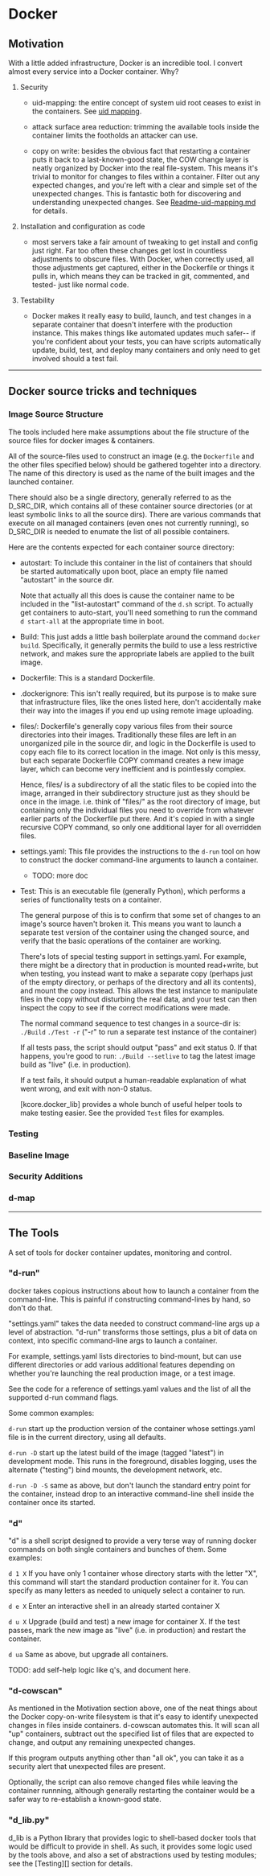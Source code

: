 # Docker

## Motivation

With a little added infrastructure, Docker is an incredible tool.
I convert almost every service into a Docker container.  Why?

  1. Security
  
     + uid-mapping: the entire concept of system uid root ceases to exist
       in the containers.  See [uid mapping](Readme-uid-mapping.md).
     
     + attack surface area reduction: trimming the available tools inside
       the container limits the footholds an attacker can use.
     
     + copy on write: besides the obvious fact that restarting a container
       puts it back to a last-known-good state, the COW change layer is
       neatly organized by Docker into the real file-system.  This means
       it's trivial to monitor for changes to files within a container.
       Filter out any expected changes, and you're left with a clear and
       simple set of the unexpected changes.  This is fantastic both for
       discovering and understanding unexpected changes.  See
       [Readme-uid-mapping.md](Readme-uid-mapping.md) for details.
     
  2. Installation and configuration as code

     + most servers take a fair amount of tweaking to get install and
       config just right.  Far too often these changes get lost in
       countless adjustments to obscure files.  With Docker, when correctly
       used, all those adjustments get captured, either in the Dockerfile
       or things it pulls in, which means they can be tracked in git,
       commented, and tested- just like normal code.
  
  3. Testability

     + Docker makes it really easy to build, launch, and test changes in a
       separate container that doesn't interfere with the production
       instance.  This makes things like automated updates much safer-- if
       you're confident about your tests, you can have scripts
       automatically update, build, test, and deploy many containers and
       only need to get involved should a test fail.

---

## Docker source tricks and techniques

### Image Source Structure

The tools included here make assumptions about the file structure of the
source files for docker images & containers.

All of the source-files used to construct an image (e.g. the `Dockerfile`
and the other files specified below) should be gathered togehter into a
directory.  The name of this directory is used as the name of the built
images and the launched container.

There should also be a single directory, generally referred to as the
D_SRC_DIR, which contains all of these container source directories (or at
least symbolic links to all the source dirs).  There are various commands
that execute on all managed containers (even ones not currently running),
so D_SRC_DIR is needed to enumate the list of all possible containers.

Here are the contents expected for each container source directory:

  - autostart: To include this container in the list of containers that
    should be started automatically upon boot, place an empty file named
    "autostart" in the source dir.

    Note that actually all this does is cause the container name to be
    included in the "list-autostart" command of the `d.sh` script.  To
    actually get containers to auto-start, you'll need something to run the
    command `d start-all` at the appropriate time in boot.

  - Build: This just adds a little bash boilerplate around the command
    `docker build`.  Specifically, it generally permits the build to use a
    less restrictive network, and makes sure the appropriate labels are
    applied to the built image.

  - Dockerfile: This is a standard Dockerfile.

  - .dockerignore: This isn't really required, but its purpose is to make
    sure that infrastructure files, like the ones listed here, don't
    accidentally make their way into the images if you end up using remote
    image uploading.

  - files/: Dockerfile's generally copy various files from their source
    directories into their images.  Traditionally these files are left in
    an unorganized pile in the source dir, and logic in the Dockerfile is
    used to copy each file to its correct location in the image.  Not only
    is this messy, but each separate Dockerfile COPY command creates a new
    image layer, which can become very inefficient and is pointlessly
    complex.

    Hence, files/ is a subdirectory of all the static files to be copied
    into the image, arranged in their subdirectory structure just as they
    should be once in the image.  i.e. think of "files/" as the root
    directory of image, but containing only the individual files you need
    to override from whatever earlier parts of the Dockerfile put there.
    And it's copied in with a single recursive COPY command, so only one
    additional layer for all overridden files.

  - settings.yaml: This file provides the instructions to the `d-run` tool
    on how to construct the docker command-line arguments to launch a
    container.
    - TODO: more doc

  - Test: This is an executable file (generally Python), which performs a
    series of functionality tests on a container.

    The general purpose of this is to confirm that some set of changes to
    an image's source haven't broken it.  This means you want to launch a
    separate test version of the container using the changed source, and
    verify that the basic operations of the container are working.

    There's lots of special testing support in settings.yaml.  For example,
    there might be a directory that in production is mounted read+write,
    but when testing, you instead want to make a separate copy (perhaps
    just of the empty directory, or perhaps of the directory and all its
    contents), and mount the copy instead.  This allows the test instance
    to manipulate files in the copy without disturbing the real data, and
    your test can then inspect the copy to see if the correct modifications
    were made.

    The normal command sequence to test changes in a source-dir is:
    `./Build`
    `./Test -r`   ("-r" to run a separate test instance of the container)

    If all tests pass, the script should output "pass" and exit status 0.
    If that happens, you're good to run:  `./Build --setlive` to tag the
    latest image build as "live" (i.e. in production).

    If a test fails, it should output a human-readable explanation of what
    went wrong, and exit with non-0 status.

    [kcore.docker_lib] provides a whole bunch of useful helper tools to make
    testing easier.  See the provided `Test` files for examples.


### Testing


### Baseline Image


### Security Additions


### d-map


---

## The Tools

A set of tools for docker container updates, monitoring and control.

### "d-run"

docker takes copious instructions about how to launch a container from the
command-line.  This is painful if constructing command-lines by hand, so
don't do that.

"settings.yaml" takes the data needed to construct command-line args up a
level of abstraction.  "d-run" transforms those settings, plus a bit of
data on context, into specific command-line args to launch a container.

For example, settings.yaml lists directories to bind-mount, but can use
different directories or add various additional features depending on
whether you're launching the real production image, or a test image.

See the code for a reference of settings.yaml values and the list of all
the supported d-run command flags.

Some common examples:

`d-run`
start up the production version of the container whose settings.yaml file
is in the current directory, using all defaults.

`d-run -D`
start up the latest build of the image (tagged "latest") in development
mode.  This runs in the foreground, disables logging, uses the alternate
("testing") bind mounts, the development network, etc.

`d-run -D -S`
same as above, but don't launch the standard entry point for the container,
instead drop to an interactive command-line shell inside the container once
its started.


### "d"

"d" is a shell script designed to provide a very terse way of running
docker commands on both single containers and bunches of them.  Some examples:

`d 1 X`
If you have only 1 container whose directory starts with the letter "X",
this command will start the standard production container for it.  You can
specify as many letters as needed to uniquely select a container to run.

`d e X`
Enter an interactive shell in an already started container X

`d u X`
Upgrade (build and test) a new image for container X.  If the test passes,
mark the new image as "live" (i.e. in production) and restart the
container.

`d ua`
Same as above, but upgrade all containers.

TODO: add self-help logic like q's, and document here.

### "d-cowscan"

As mentioned in the Motivation section above, one of the neat things about
the Docker copy-on-write filesystem is that it's easy to identify
unexpected changes in files inside containers.  d-cowscan automates this.
It will scan all "up" containers, subtract out the specified list of files
that are expected to change, and output any remaining unexpected changes.

If this program outputs anything other than "all ok", you can take it as a
security alert that unexpected files are present.

Optionally, the script can also remove changed files while leaving the
container runnning, although generally restarting the container would be a
safer way to re-establish a known-good state.


### "d_lib.py"

d_lib is a Python library that provides logic to shell-based docker tools
that would be difficult to provide in shell.  As such, it provides some
logic used by the tools above, and also a set of abstractions used by
testing modules; see the [Testing][] section for details.


